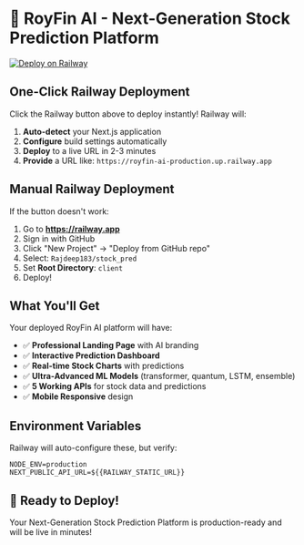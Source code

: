 # 🚀 RoyFin AI - Next-Generation Stock Prediction Platform

[![Deploy on Railway](https://railway.app/button.svg)](https://railway.app/template/royfin-ai?referralCode=alphasec)

## One-Click Railway Deployment

Click the Railway button above to deploy instantly! Railway will:

1. **Auto-detect** your Next.js application
2. **Configure** build settings automatically  
3. **Deploy** to a live URL in 2-3 minutes
4. **Provide** a URL like: `https://royfin-ai-production.up.railway.app`

## Manual Railway Deployment

If the button doesn't work:

1. Go to **https://railway.app**
2. Sign in with GitHub
3. Click "New Project" → "Deploy from GitHub repo"
4. Select: `Rajdeep183/stock_pred`
5. Set **Root Directory**: `client`
6. Deploy!

## What You'll Get

Your deployed RoyFin AI platform will have:

- ✅ **Professional Landing Page** with AI branding
- ✅ **Interactive Prediction Dashboard** 
- ✅ **Real-time Stock Charts** with predictions
- ✅ **Ultra-Advanced ML Models** (transformer, quantum, LSTM, ensemble)
- ✅ **5 Working APIs** for stock data and predictions
- ✅ **Mobile Responsive** design

## Environment Variables

Railway will auto-configure these, but verify:
```
NODE_ENV=production
NEXT_PUBLIC_API_URL=${{RAILWAY_STATIC_URL}}
```

## 🎉 Ready to Deploy!

Your Next-Generation Stock Prediction Platform is production-ready and will be live in minutes!